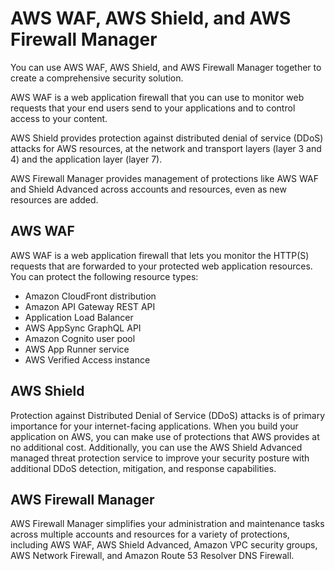 # AWS WAF, AWS Shield, and AWS Firewall Manager

You can use AWS WAF, AWS Shield, and AWS Firewall Manager together to create a comprehensive security solution.

AWS WAF is a web application firewall that you can use to monitor web requests that your end users send to your applications and to control access to your content.

AWS Shield provides protection against distributed denial of service (DDoS) attacks for AWS resources, at the network and transport layers (layer 3 and 4) and the application layer (layer 7).

AWS Firewall Manager provides management of protections like AWS WAF and Shield Advanced across accounts and resources, even as new resources are added.

## AWS WAF

AWS WAF is a web application firewall that lets you monitor the HTTP(S) requests that are forwarded to your protected web application resources. You can protect the following resource types:

- Amazon CloudFront distribution
- Amazon API Gateway REST API
- Application Load Balancer
- AWS AppSync GraphQL API
- Amazon Cognito user pool
- AWS App Runner service
- AWS Verified Access instance

## AWS Shield

Protection against Distributed Denial of Service (DDoS) attacks is of primary importance for your internet-facing applications. When you build your application on AWS, you can make use of protections that AWS provides at no additional cost. Additionally, you can use the AWS Shield Advanced managed threat protection service to improve your security posture with additional DDoS detection, mitigation, and response capabilities.

## AWS Firewall Manager

AWS Firewall Manager simplifies your administration and maintenance tasks across multiple accounts and resources for a variety of protections, including AWS WAF, AWS Shield Advanced, Amazon VPC security groups, AWS Network Firewall, and Amazon Route 53 Resolver DNS Firewall.
